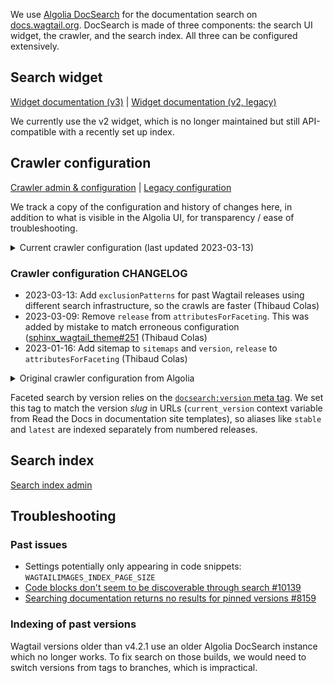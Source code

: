 We use [Algolia DocSearch](https://docsearch.algolia.com/) for the documentation search on [docs.wagtail.org](https://docs.wagtail.org/). DocSearch is made of three components: the search UI widget, the crawler, and the search index. All three can be configured extensively.

## Search widget

[Widget documentation (v3)](https://docsearch.algolia.com/docs/DocSearch-v3) | [Widget documentation (v2, legacy)](https://docsearch.algolia.com/docs/legacy/dropdown)

We currently use the v2 widget, which is no longer maintained but still API-compatible with a recently set up index.

## Crawler configuration

[Crawler admin & configuration](https://crawler.algolia.com/admin/crawlers/b183d2d0-c453-4b3b-bac5-c703871d0124/overview) | [Legacy configuration](https://github.com/algolia/docsearch-configs/blob/master/configs/wagtail.json)

We track a copy of the configuration and history of changes here, in addition to what is visible in the Algolia UI, for transparency / ease of troubleshooting.

<details>

<summary>Current crawler configuration (last updated 2023-03-13)</summary>

```js
new Crawler({
  rateLimit: 8,
  maxDepth: 10,
  startUrls: ["https://docs.wagtail.org/"],
  renderJavaScript: false,
  sitemaps: ["https://docs.wagtail.org/sitemap.xml"],
  ignoreCanonicalTo: false,
  discoveryPatterns: ["https://docs.wagtail.org/**"],
  exclusionPatterns: [
    "https://docs.wagtail.org/en/v4.2/**",
    "https://docs.wagtail.org/en/v4.1.2/**",
    "https://docs.wagtail.org/en/v4.1.1/**",
    "https://docs.wagtail.org/en/v4.1/**",
    "https://docs.wagtail.org/en/v4.0**",
    "https://docs.wagtail.org/en/v3**",
    "https://docs.wagtail.org/en/v2**",
    "https://docs.wagtail.org/en/v1**",
    "https://docs.wagtail.org/en/v0**",
  ],
  schedule: "at 11:26 AM on Monday",
  actions: [
    {
      indexName: "wagtail",
      pathsToMatch: ["https://docs.wagtail.org/**"],
      recordExtractor: ({ helpers }) => {
        return helpers.docsearch({
          recordProps: {
            lvl1: ["header h1", "article h1", "main h1", "h1", "head > title"],
            content: ["article p, article li", "main p, main li", "p, li"],
            lvl0: {
              selectors: "",
              defaultValue: "Documentation",
            },
            lvl2: ["article h2", "main h2", "h2"],
            lvl3: ["article h3", "main h3", "h3"],
            lvl4: ["article h4", "main h4", "h4"],
            lvl5: ["article h5", "main h5", "h5"],
            lvl6: ["article h6", "main h6", "h6"],
          },
          aggregateContent: true,
          recordVersion: "v3",
        });
      },
    },
  ],
  initialIndexSettings: {
    wagtail: {
      attributesForFaceting: ["type", "lang", "version"],
      attributesToRetrieve: [
        "hierarchy",
        "content",
        "anchor",
        "url",
        "url_without_anchor",
        "type",
      ],
      attributesToHighlight: ["hierarchy", "content"],
      attributesToSnippet: ["content:10"],
      camelCaseAttributes: ["hierarchy", "content"],
      searchableAttributes: [
        "unordered(hierarchy.lvl0)",
        "unordered(hierarchy.lvl1)",
        "unordered(hierarchy.lvl2)",
        "unordered(hierarchy.lvl3)",
        "unordered(hierarchy.lvl4)",
        "unordered(hierarchy.lvl5)",
        "unordered(hierarchy.lvl6)",
        "content",
      ],
      distinct: true,
      attributeForDistinct: "url",
      customRanking: [
        "desc(weight.pageRank)",
        "desc(weight.level)",
        "asc(weight.position)",
      ],
      ranking: [
        "words",
        "filters",
        "typo",
        "attribute",
        "proximity",
        "exact",
        "custom",
      ],
      highlightPreTag: '<span class="algolia-docsearch-suggestion--highlight">',
      highlightPostTag: "</span>",
      minWordSizefor1Typo: 3,
      minWordSizefor2Typos: 7,
      allowTyposOnNumericTokens: false,
      minProximity: 1,
      ignorePlurals: true,
      advancedSyntax: true,
      attributeCriteriaComputedByMinProximity: true,
      removeWordsIfNoResults: "allOptional",
    },
  },
  appId: "XSYGEO7KMJ",
  apiKey: "c8556131d460c9e7cd8a218407329e94",
});
```

</details>

### Crawler configuration CHANGELOG

- 2023-03-13: Add `exclusionPatterns` for past Wagtail releases using different search infrastructure, so the crawls are faster (Thibaud Colas)
- 2023-03-09: Remove `release` from `attributesForFaceting`. This was added by mistake to match erroneous configuration ([sphinx_wagtail_theme#251](https://github.com/wagtail/sphinx_wagtail_theme/pull/251) (Thibaud Colas)
- 2023-01-16: Add sitemap to `sitemaps` and `version`, `release` to `attributesForFaceting` (Thibaud Colas)

<details>

<summary>Original crawler configuration from Algolia</summary>

```js
new Crawler({
  rateLimit: 8,
  maxDepth: 10,
  startUrls: ["https://docs.wagtail.org/"],
  renderJavaScript: false,
  sitemaps: [],
  ignoreCanonicalTo: false,
  discoveryPatterns: ["https://docs.wagtail.org/**"],
  schedule: "at 11:26 AM on Monday",
  actions: [
    {
      indexName: "wagtail",
      pathsToMatch: ["https://docs.wagtail.org/**"],
      recordExtractor: ({ helpers }) => {
        return helpers.docsearch({
          recordProps: {
            lvl1: ["header h1", "article h1", "main h1", "h1", "head > title"],
            content: ["article p, article li", "main p, main li", "p, li"],
            lvl0: {
              selectors: "",
              defaultValue: "Documentation",
            },
            lvl2: ["article h2", "main h2", "h2"],
            lvl3: ["article h3", "main h3", "h3"],
            lvl4: ["article h4", "main h4", "h4"],
            lvl5: ["article h5", "main h5", "h5"],
            lvl6: ["article h6", "main h6", "h6"],
          },
          aggregateContent: true,
          recordVersion: "v3",
        });
      },
    },
  ],
  initialIndexSettings: {
    wagtail: {
      attributesForFaceting: ["type", "lang"],
      attributesToRetrieve: [
        "hierarchy",
        "content",
        "anchor",
        "url",
        "url_without_anchor",
        "type",
      ],
      attributesToHighlight: ["hierarchy", "content"],
      attributesToSnippet: ["content:10"],
      camelCaseAttributes: ["hierarchy", "content"],
      searchableAttributes: [
        "unordered(hierarchy.lvl0)",
        "unordered(hierarchy.lvl1)",
        "unordered(hierarchy.lvl2)",
        "unordered(hierarchy.lvl3)",
        "unordered(hierarchy.lvl4)",
        "unordered(hierarchy.lvl5)",
        "unordered(hierarchy.lvl6)",
        "content",
      ],
      distinct: true,
      attributeForDistinct: "url",
      customRanking: [
        "desc(weight.pageRank)",
        "desc(weight.level)",
        "asc(weight.position)",
      ],
      ranking: [
        "words",
        "filters",
        "typo",
        "attribute",
        "proximity",
        "exact",
        "custom",
      ],
      highlightPreTag: '<span class="algolia-docsearch-suggestion--highlight">',
      highlightPostTag: "</span>",
      minWordSizefor1Typo: 3,
      minWordSizefor2Typos: 7,
      allowTyposOnNumericTokens: false,
      minProximity: 1,
      ignorePlurals: true,
      advancedSyntax: true,
      attributeCriteriaComputedByMinProximity: true,
      removeWordsIfNoResults: "allOptional",
    },
  },
  appId: "XSYGEO7KMJ",
  apiKey: "c8556131d460c9e7cd8a218407329e94",
});
```

</details>

Faceted search by version relies on the [`docsearch:version` meta tag](https://docsearch.algolia.com/docs/required-configuration#introduce-global-information-as-meta-tags). We set this tag to match the version _slug_ in URLs (`current_version` context variable from Read the Docs in documentation site templates), so aliases like `stable` and `latest` are indexed separately from numbered releases.

## Search index

[Search index admin](https://www.algolia.com/apps/XSYGEO7KMJ/explorer/browse/wagtail)

## Troubleshooting

### Past issues

- Settings potentially only appearing in code snippets: `WAGTAILIMAGES_INDEX_PAGE_SIZE`
- [Code blocks don't seem to be discoverable through search #10139](https://github.com/wagtail/wagtail/issues/10139)
- [Searching documentation returns no results for pinned versions #8159](https://github.com/wagtail/wagtail/issues/8159)

### Indexing of past versions

Wagtail versions older than v4.2.1 use an older Algolia DocSearch instance which no longer works. To fix search on those builds, we would need to switch versions from tags to branches, which is impractical.